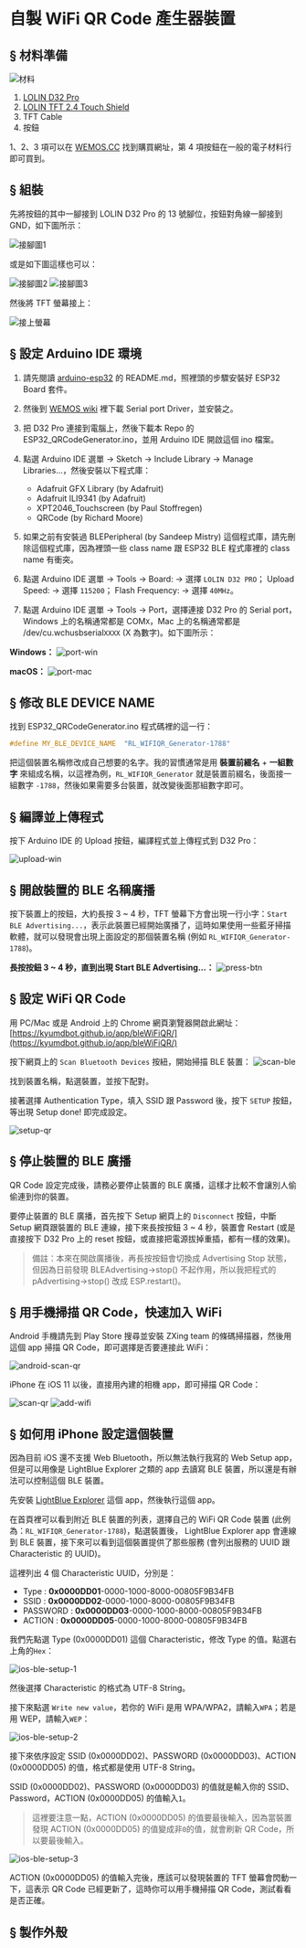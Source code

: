 # 自製 WiFi QR Code 產生器裝置

## § 材料準備

![材料](imgs/IMG3.jpg)

1. [LOLIN D32 Pro](https://wiki.wemos.cc/products:d32:d32_pro)
2. [LOLIN TFT 2.4 Touch Shield](https://wiki.wemos.cc/products:d1_mini_shields:tft_2.4_shield)
3. TFT Cable
4. 按鈕

1、2、3 項可以在 [WEMOS.CC](https://www.wemos.cc/) 找到購買網址，第 4 項按鈕在一般的電子材料行即可買到。


## § 組裝

先將按鈕的其中一腳接到 LOLIN D32 Pro 的 13 號腳位，按鈕對角線一腳接到 GND，如下圖所示：

![接腳圖1](imgs/IMG2.jpg)

或是如下圖這樣也可以：

![接腳圖2](imgs/img4.jpg)
![接腳圖3](imgs/img5.jpg)

然後將 TFT 螢幕接上：

![接上螢幕](imgs/IMG.jpg)


## § 設定 Arduino IDE 環境

1. 請先閱讀 [arduino-esp32](https://github.com/espressif/arduino-esp32) 的 README.md，照裡頭的步驟安裝好 ESP32 Board 套件。
2. 然後到 [WEMOS wiki](https://wiki.wemos.cc/downloads) 裡下載 Serial port Driver，並安裝之。
3. 把 D32 Pro 連接到電腦上，然後下載本 Repo 的 ESP32_QRCodeGenerator.ino，並用 Arduino IDE 開啟這個 ino 檔案。
4. 點選 Arduino IDE 選單 -> Sketch -> Include Library -> Manage Libraries...，然後安裝以下程式庫：

    - Adafruit GFX Library (by Adafruit)
    - Adafruit ILI9341 (by Adafruit)
    - XPT2046_Touchscreen (by Paul Stoffregen)
    - QRCode (by Richard Moore)

5. 如果之前有安裝過 BLEPeripheral (by Sandeep Mistry) 這個程式庫，請先刪除這個程式庫，因為裡頭一些 class name 跟 ESP32 BLE 程式庫裡的 class name 有衝突。
6. 點選 Arduino IDE 選單 -> Tools -> Board: -> 選擇 `LOLIN D32 PRO`； Upload Speed: -> 選擇 `115200`； Flash Frequency: -> 選擇 `40MHz`。
7. 點選 Arduino IDE 選單 -> Tools -> Port，選擇連接 D32 Pro 的 Serial port，Windows 上的名稱通常都是 COM`X`，Mac 上的名稱通常都是 /dev/cu.wchusbserial`XXXX` (X 為數字)。如下圖所示：

**Windows：**
![port-win](imgs/port_win.jpg)

**macOS：**
![port-mac](imgs/port_mac.png)


## § 修改 BLE DEVICE NAME

找到 ESP32_QRCodeGenerator.ino 程式碼裡的這一行：

```cpp
#define MY_BLE_DEVICE_NAME  "RL_WIFIQR_Generator-1788"
```

把這個裝置名稱修改成自己想要的名字。我的習慣通常是用 **裝置前綴名** + **一組數字** 來組成名稱，以這裡為例，`RL_WIFIQR_Generator` 就是裝置前綴名，後面接一組數字 `-1788`，然後如果需要多台裝置，就改變後面那組數字即可。


## § 編譯並上傳程式

按下 Arduino IDE 的 Upload 按鈕，編譯程式並上傳程式到 D32 Pro：

![upload-win](imgs/upload_win.png)



## § 開啟裝置的 BLE 名稱廣播

按下裝置上的按鈕，大約長按 3 ~ 4 秒，TFT 螢幕下方會出現一行小字：`Start BLE Advertising...`，表示此裝置已經開始廣播了，這時如果使用一些藍牙掃描軟體，就可以發現會出現上面設定的那個裝置名稱 (例如 `RL_WIFIQR_Generator-1788`)。

**長按按鈕 3 ~ 4 秒，直到出現 Start BLE Advertising...：**
![press-btn](imgs/press_btn.jpg)



## § 設定 WiFi QR Code

用 PC/Mac 或是 Android 上的 Chrome 網頁瀏覽器開啟此網址： [https://kyumdbot.github.io/app/bleWiFiQR/](https://kyumdbot.github.io/app/bleWiFiQR/)

按下網頁上的 `Scan Bluetooth Devices` 按紐，開始掃描 BLE 裝置：
![scan-ble](imgs/scan_ble.jpg)

找到裝置名稱，點選裝置，並按下配對。

接著選擇 Authentication Type，填入 SSID 跟 Password 後，按下 `SETUP` 按鈕，等出現 Setup done! 即完成設定。

![setup-qr](imgs/setup_qr.jpg)



## § 停止裝置的 BLE 廣播

QR Code 設定完成後，請務必要停止裝置的 BLE 廣播，這樣才比較不會讓別人偷偷連到你的裝置。

要停止裝置的 BLE 廣播，首先按下 Setup 網頁上的 `Disconnect` 按鈕，中斷 Setup 網頁跟裝置的 BLE 連線，接下來長按按鈕 3 ~ 4 秒，裝置會 Restart (或是直接按下 D32 Pro 上的 reset 按鈕，或直接把電源拔掉重插，都有一樣的效果)。


> 備註：本來在開啟廣播後，再長按按鈕會切換成 Advertising Stop 狀態，但因為日前發現 BLEAdvertising->stop() 不起作用，所以我把程式的 pAdvertising->stop() 改成 ESP.restart()。




## § 用手機掃描 QR Code，快速加入 WiFi

Android 手機請先到 Play Store 搜尋並安裝 ZXing team 的條碼掃描器，然後用這個 app 掃描 QR Code，即可選擇是否要連接此 WiFi：

![android-scan-qr](imgs/android_scan_qr.jpg)


iPhone 在 iOS 11 以後，直接用內建的相機 app，即可掃描 QR Code：

![scan-qr](imgs/scan_qr.jpg)
![add-wifi](imgs/add_wifi.jpg)




## § 如何用 iPhone 設定這個裝置

因為目前 iOS 還不支援 Web Bluetooth，所以無法執行我寫的 Web Setup app，但是可以用像是 LightBlue Explorer 之類的 app 去讀寫 BLE 裝置，所以還是有辦法可以控制這個 BLE 裝置。

先安裝 [LightBlue Explorer](https://itunes.apple.com/tw/app/lightblue-explorer/id557428110?mt=8) 這個 app，然後執行這個 app。

在首頁裡可以看到附近 BLE 裝置的列表，選擇自己的 WiFi QR Code 裝置 (此例為：`RL_WIFIQR_Generator-1788`)，點選裝置後， LightBlue Explorer app 會連線到 BLE 裝置，接下來可以看到這個裝置提供了那些服務 (會列出服務的 UUID 跟 Characteristic 的 UUID)。

這裡列出 4 個 Characteristic UUID，分別是：

- Type     : **0x0000DD01**-0000-1000-8000-00805F9B34FB
- SSID     : **0x0000DD02**-0000-1000-8000-00805F9B34FB
- PASSWORD : **0x0000DD03**-0000-1000-8000-00805F9B34FB
- ACTION   : **0x0000DD05**-0000-1000-8000-00805F9B34FB

我們先點選 Type (0x0000DD01) 這個 Characteristic，修改 Type 的值。點選右上角的`Hex`：

![ios-ble-setup-1](imgs/ios_ble_setup1.jpg)

然後選擇 Characteristic 的格式為 UTF-8 String。

接下來點選 `Write new value`，若你的 WiFi 是用 WPA/WPA2，請輸入`WPA`；若是用 WEP，請輸入`WEP`：

![ios-ble-setup-2](imgs/ios_ble_setup2.jpg)

接下來依序設定 SSID (0x0000DD02)、PASSWORD (0x0000DD03)、ACTION (0x0000DD05) 的值，格式都是使用 UTF-8 String。

SSID (0x0000DD02)、PASSWORD (0x0000DD03) 的值就是輸入你的 SSID、Password，ACTION (0x0000DD05) 的值輸入`1`。

> 這裡要注意一點，ACTION (0x0000DD05) 的值要最後輸入，因為當裝置發現 ACTION (0x0000DD05) 的值變成非`0`的值，就會刷新 QR Code，所以要最後輸入。
> 

![ios-ble-setup-3](imgs/ios_ble_setup3.jpg)

ACTION (0x0000DD05) 的值輸入完後，應該可以發現裝置的 TFT 螢幕會閃動一下，這表示 QR Code 已經更新了，這時你可以用手機掃描 QR Code，測試看看是否正確。


## § 製作外殼



